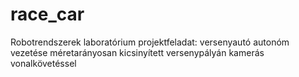 # race_car
Robotrendszerek laboratórium projektfeladat: versenyautó autonóm vezetése méretarányosan kicsinyített versenypályán kamerás vonalkövetéssel
